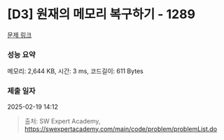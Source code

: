 # [D3] 원재의 메모리 복구하기 - 1289 

[문제 링크](https://swexpertacademy.com/main/code/problem/problemDetail.do?contestProbId=AV19AcoKI9sCFAZN) 

### 성능 요약

메모리: 2,644 KB, 시간: 3 ms, 코드길이: 611 Bytes

### 제출 일자

2025-02-19 14:12



> 출처: SW Expert Academy, https://swexpertacademy.com/main/code/problem/problemList.do